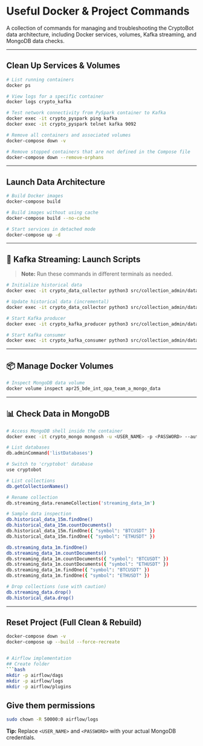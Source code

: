 # Useful Docker & Project Commands

A collection of commands for managing and troubleshooting the CryptoBot data architecture, including Docker services, volumes, Kafka streaming, and MongoDB data checks.

---

## Clean Up Services & Volumes

```bash
# List running containers
docker ps

# View logs for a specific container
docker logs crypto_kafka

# Test network connectivity from PySpark container to Kafka
docker exec -it crypto_pyspark ping kafka
docker exec -it crypto_pyspark telnet kafka 9092

# Remove all containers and associated volumes
docker-compose down -v

# Remove stopped containers that are not defined in the Compose file
docker-compose down --remove-orphans
```

---

## Launch Data Architecture

```bash
# Build Docker images
docker-compose build

# Build images without using cache
docker-compose build --no-cache

# Start services in detached mode
docker-compose up -d
```

---

## 🔄 Kafka Streaming: Launch Scripts

> **Note:** Run these commands in different terminals as needed.

```bash
# Initialize historical data
docker exec -it crypto_data_collector python3 src/collection_admin/data/initialize_historical_data.py

# Update historical data (incremental)
docker exec -it crypto_data_collector python3 src/collection_admin/data/update_historical_data.py

# Start Kafka producer
docker exec -it crypto_kafka_producer python3 src/collection_admin/data/kafka_producer.py

# Start Kafka consumer
docker exec -it crypto_kafka_consumer python3 src/collection_admin/data/kafka_consumer.py
```

---

## 📦 Manage Docker Volumes

```bash
# Inspect MongoDB data volume
docker volume inspect apr25_bde_int_opa_team_a_mongo_data
```

---

## 📊 Check Data in MongoDB

```bash
# Access MongoDB shell inside the container
docker exec -it crypto_mongo mongosh -u <USER_NAME> -p <PASSWORD> --authenticationDatabase admin

# List databases
db.adminCommand('listDatabases')

# Switch to 'cryptobot' database
use cryptobot

# List collections
db.getCollectionNames()

# Rename collection
db.streaming_data.renameCollection('streaming_data_1m')

# Sample data inspection
db.historical_data_15m.findOne()
db.historical_data_15m.countDocuments()
db.historical_data_15m.findOne({ "symbol": "BTCUSDT" })
db.historical_data_15m.findOne({ "symbol": "ETHUSDT" })

db.streaming_data_1m.findOne()
db.streaming_data_1m.countDocuments()
db.streaming_data_1m.countDocuments({ "symbol": "BTCUSDT" })
db.streaming_data_1m.countDocuments({ "symbol": "ETHUSDT" })
db.streaming_data_1m.findOne({ "symbol": "BTCUSDT" })
db.streaming_data_1m.findOne({ "symbol": "ETHUSDT" })

# Drop collections (use with caution)
db.streaming_data.drop()
db.historical_data.drop()
```

---

## Reset Project (Full Clean & Rebuild)

```bash
docker-compose down -v
docker-compose up --build --force-recreate


# Airflow implementation
## Create folder
```bash
mkdir -p airflow/dags
mkdir -p airflow/logs
mkdir -p airflow/plugins
```

## Give them permissions
```bash
sudo chown -R 50000:0 airflow/logs
```

**Tip:**
Replace `<USER_NAME>` and `<PASSWORD>` with your actual MongoDB credentials.